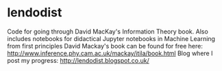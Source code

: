 # lendodist
Code for going through David MacKay's Information Theory book. Also includes notebooks for didactical Jupyter notebooks in Machine Learning from first principles
David Mackay's book can be found for free here: http://www.inference.phy.cam.ac.uk/mackay/itila/book.html
Blog where I post my progress: http://lendodist.blogspot.co.uk/


